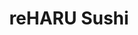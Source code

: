---
layout: place
title: "reHARU Sushi"
permalink: /alaska/anchorage/reharu-sushi.html
stateAbbr: AK
stateName: Alaska
cityName: Anchorage
seo:
  name: "reHARU Sushi"
  type: Restaurant
  links: https://m.facebook.com/reharusushi/
description: "Looking for sushi in Anchorage, Alaska? Check out reHARU Sushi for a delightful Japanese dining experience. Enjoy a variety of sushi and other dishes in a we..."
place_id: ChIJM6YhhjKYyFYR6P9YYWQ229s
photos:
  - name: >-
      places/ChIJM6YhhjKYyFYR6P9YYWQ229s/photos/AeeoHcLRHw_SLlZ8dtasd61Y7CgC3PAOIp4191LSu6PBaUXytwK8P0zecBy1jH7dF7DSJ-C4WugRy-34zXrTRY8lflR2_nmeQ7sVB9DwO8CgWvjrIHQ6nLhzpR63MA10Cl71J_BraufT15q459aUIAt3isTlox60GwOjykhmYSLzXkNbj0eU475vlwHZzE9XX4F6gQ9wyAEhp1KBQBZrwjY-BUKRv5MdeEQJn9c6e6ZQzqe6cghaCpDIwEl2BAcNMOLXhz_sg03ymuFDHUBg1MvgZWJ9yBsUjoM7O2-VnyKnxG93Z5ZLf9F2Ff3j8kQxm94t2zY_jco-GL6NDDqUa4JjLl5uCgwRL81DEOZx_RhsJdcWLVgwt4pNOOJlqci2z-1v8u9575uJR2SZ3HkH7BbRTO1UTHRQWQMS3KfzZwbCMH-95hf8
    widthPx: 4032
    heightPx: 3024
    authorAttributions:
      - displayName: Washington Stadunks
        uri: https://maps.google.com/maps/contrib/100117665026403476136
        photoUri: >-
          https://lh3.googleusercontent.com/a-/ALV-UjWqI56WkZVCygGKqlqNgK6X808fr-JJ6jUz0qrjllCU2_lHH2Hy=s100-p-k-no-mo
    flagContentUri: >-
      https://www.google.com/local/imagery/report/?cb_client=maps_api_places.places_api&image_key=!1e10!2sCIHM0ogKEICAgICO-8Tx1wE&hl=en-US
    googleMapsUri: >-
      https://www.google.com/maps/place//data=!3m4!1e2!3m2!1sCIHM0ogKEICAgICO-8Tx1wE!2e10!4m2!3m1!1s0x56c898328621a633:0xdbdb36646158ffe8
  - name: >-
      places/ChIJM6YhhjKYyFYR6P9YYWQ229s/photos/AeeoHcJ9hxuwnYPgo2Cf2oC7jxp4sGJkvqap1mNvEBgJtJkdjwG6EleOXXTDFERCPnQuXIhh3oSvm5ubhc2cNKPG7EPy37KCEKMN4LKa1w2YQzO-Z6LNfamVRwVkhW3eA2C2myD0sibxR5ZTmIr-xft2j7fzNqyPBtZhm0TIlMLCKAcVqJq-IhXPjml2i9bnKzNyIarG1T1ymsCc_1X7d8R2XXoUenQxVtnRfCDhUszHgNNPJtF5O-9azKNy4tZoUqvhbUWGLfZ1WF2fo4gtoP4MFhN-dwnuuEQvlNRXKThlYm9pCpbDZaCalm5KpwOiRofgXlXKeSrRONgMgof3aVqT84LGd9gGyYpDqiNUimiYTVJ_nT4BqbgC8mcwMPBPIaTQ0D73g1yxDwDKxdftITOPUtaFR8k3Mbp2bE5KUUrRHaRYgVSE
    widthPx: 4032
    heightPx: 3024
    authorAttributions:
      - displayName: Gabriel Naylor
        uri: https://maps.google.com/maps/contrib/117207173055266790423
        photoUri: >-
          https://lh3.googleusercontent.com/a-/ALV-UjVfB4rHrQ3Kd8AyE-NHvzdrUY2m5RQRKPMUuRGKm3t2aykwg4M=s100-p-k-no-mo
    flagContentUri: >-
      https://www.google.com/local/imagery/report/?cb_client=maps_api_places.places_api&image_key=!1e10!2sCIHM0ogKEICAgIDOt5PIlgE&hl=en-US
    googleMapsUri: >-
      https://www.google.com/maps/place//data=!3m4!1e2!3m2!1sCIHM0ogKEICAgIDOt5PIlgE!2e10!4m2!3m1!1s0x56c898328621a633:0xdbdb36646158ffe8
  - name: >-
      places/ChIJM6YhhjKYyFYR6P9YYWQ229s/photos/AeeoHcKgTNpYCq2WMPqf9fvnBYW8ZDgSDER0ktmAzaGXl6vzY2WtodnV8H-q4L23HJy_kELjd3H8HBI0jxyOk8rQq2lBmuSDzunKtWyAc6p-QQdZpjX9nlA5zKg40S7NclY3qGI6uKPVshmce5NRb2p_gIw4AlNZ6TTTSbKIAB0da-FT68ZBqiNZYBASk9CkZi6eOymSBT98iEpIeHF14-ipCOXRw8YFc_GQtPHm5X_gNXzil-49EKBejFjgEqaRyV6Jh4vJdR9US4pX9WfcX-vCuCHZP2ujMHUJx7wxhzNnFMrqyZ-uKU3iT975acURBgxRwDIhv5dbJjw9aVeFZk72BXjBqM-bDAoHt71hL1d9i1ayLagIyxr6VLF0VKWEmg1dwuVaqPDamF2_4HJr52sBgyZBsdhcxwgKfvoDvcDqabM
    widthPx: 4032
    heightPx: 3024
    authorAttributions:
      - displayName: Lisa N.
        uri: https://maps.google.com/maps/contrib/111674066034112870341
        photoUri: >-
          https://lh3.googleusercontent.com/a-/ALV-UjXC_tQcp4wXu_hJLhGtQjIsUpgYXdZUNw89_8euRMIk2SMXnD_UGw=s100-p-k-no-mo
    flagContentUri: >-
      https://www.google.com/local/imagery/report/?cb_client=maps_api_places.places_api&image_key=!1e10!2sCIHM0ogKEICAgMCItu_deA&hl=en-US
    googleMapsUri: >-
      https://www.google.com/maps/place//data=!3m4!1e2!3m2!1sCIHM0ogKEICAgMCItu_deA!2e10!4m2!3m1!1s0x56c898328621a633:0xdbdb36646158ffe8
  - name: >-
      places/ChIJM6YhhjKYyFYR6P9YYWQ229s/photos/AeeoHcKmygfu22tcyfV6IsoqJOIDOWujHHAuUt2LkDeQ61tNzdQoVRu8lpe9KvClopxvZZ84DwbPGAO5pf1pCgY37doZ3N1fXcj-HJ5yLz2Msv2LGeD5r3Wp3s77kqLFSsbkWlTmEzfLG75fs4zSljzLyBByw4PY8aEdFOCsYESyxcy5kOkV1He7ATM__9EJze3KB8_1R5VwO4C1QXXDvhCyACsbECwD9hpjWwhn6DUKDRCV7YGT3s4_i56fdppkFEhpiqOK7SGpft6IAxzPxpp3XaZYBHZYDFQorw5qNtSoYn6FBP6nYO4sXyoa0sxXpeRd4jImWeyL-U_lvs4qby9oIvTZ6GHdLY_E4ka_1jp8b7Sa9MVP-iivan95ZdA8JHM_gwQX7aYNGDFyX469cEH_An91MSTCwnCHi9CaConHjgcd6nNe
    widthPx: 4000
    heightPx: 3000
    authorAttributions:
      - displayName: Tamara
        uri: https://maps.google.com/maps/contrib/109936124971397623116
        photoUri: >-
          https://lh3.googleusercontent.com/a-/ALV-UjUEdJ0uHPQraJJUf3XLMbueA8lyLSumGqiZ5QRaLSBbWPVZSw2Y-A=s100-p-k-no-mo
    flagContentUri: >-
      https://www.google.com/local/imagery/report/?cb_client=maps_api_places.places_api&image_key=!1e10!2sCIHM0ogKEICAgIDd__i9hwE&hl=en-US
    googleMapsUri: >-
      https://www.google.com/maps/place//data=!3m4!1e2!3m2!1sCIHM0ogKEICAgIDd__i9hwE!2e10!4m2!3m1!1s0x56c898328621a633:0xdbdb36646158ffe8
  - name: >-
      places/ChIJM6YhhjKYyFYR6P9YYWQ229s/photos/AeeoHcKynrPSI0UMcwkj-NqoUmO3WxfJNHg-w3wSBgLIJlbOx37jvtJ4UyIHYIaUi2eBdV1Zhu9tXIV4GjXTxfhR-jrsvknSv-Hvz1ESXkq-Kqx3mbe9Ky5qG3JWhK4Nm10i8a99wbpsqV-ap1YKVovr_8uL_ace-cZNVKEfemckcZhGBHhklBL06klLIMJTwA5qwhMPqH2pGIW5h2Xz_h0DmHgoIG4CWDMAErwp7hc0Y9xnyUXrueELjg1Q69NZU_ERuAnXc7L8looa6KjExpjYlLgRTxq_HIJnh_KRbIUgxhxgFMKe8WuEEeGsDgBjEcllijKVQ36zAbnl7lx_JhaenqW7MQsKDwLaJ31LiUqwx-j69QtPAXSrdyLoAGGb1OdkOfCu6Z7NH4HoxgwXzusFCb_JEaOR01Fr8YC_9AhOSOYnJrCK
    widthPx: 4032
    heightPx: 3024
    authorAttributions:
      - displayName: Washington Stadunks
        uri: https://maps.google.com/maps/contrib/100117665026403476136
        photoUri: >-
          https://lh3.googleusercontent.com/a-/ALV-UjWqI56WkZVCygGKqlqNgK6X808fr-JJ6jUz0qrjllCU2_lHH2Hy=s100-p-k-no-mo
    flagContentUri: >-
      https://www.google.com/local/imagery/report/?cb_client=maps_api_places.places_api&image_key=!1e10!2sCIHM0ogKEICAgIDD7ZDevQE&hl=en-US
    googleMapsUri: >-
      https://www.google.com/maps/place//data=!3m4!1e2!3m2!1sCIHM0ogKEICAgIDD7ZDevQE!2e10!4m2!3m1!1s0x56c898328621a633:0xdbdb36646158ffe8
  - name: >-
      places/ChIJM6YhhjKYyFYR6P9YYWQ229s/photos/AeeoHcK7fT4afEyFgI3vYkbF5uTodeu0gmaPaq76XXfrgtJRs-PkWdnwUImYWSN5NYt5YqTUZ_Cv52d3W1se_d7ydAmfEklf-Fi-PKtUfesSZgmy4CzlJ5v17MV80X99cyXUYKEHc__Djx7z7JQ0fH0hRZDxhK_XehX_RhZQsk_dXU3F0i9rLccHdtK7hSmalGFY3apGAUJ7L4f07hELLGdLKDg0lsRz0OGTdgZMJbp-bvVPg1a5wNTPkn7dzb2Aib-poJ3XxDhlE8666F6k3tGcz1af2ebV7iYAfMom07Vc9j8hlXGUhI1AALEPopKoYmdDTbGGU7-Dtm11L0aygmvgniiUeI93rApou50sHNBkuK_b1S5V6euvN71_gBVQZipj2PKKsXCGs0LQY9CKSTweFbCMXXhqvsCyQ2lv9076VOY
    widthPx: 4000
    heightPx: 3000
    authorAttributions:
      - displayName: Windy Lightning
        uri: https://maps.google.com/maps/contrib/101058545161619088551
        photoUri: >-
          https://lh3.googleusercontent.com/a-/ALV-UjUgRLedd_vC42KJEszGjnBEpknRFzG_T7zc1Ovaz3ifWA9ZmHRaOQ=s100-p-k-no-mo
    flagContentUri: >-
      https://www.google.com/local/imagery/report/?cb_client=maps_api_places.places_api&image_key=!1e10!2sCIHM0ogKEICAgICRjoyNLQ&hl=en-US
    googleMapsUri: >-
      https://www.google.com/maps/place//data=!3m4!1e2!3m2!1sCIHM0ogKEICAgICRjoyNLQ!2e10!4m2!3m1!1s0x56c898328621a633:0xdbdb36646158ffe8
  - name: >-
      places/ChIJM6YhhjKYyFYR6P9YYWQ229s/photos/AeeoHcI4jSr4b6jGbSykHCe4E8WCn4PMVaQ7UKP4pPj9JTHlLEkUKHvomjAJWToFJ31ICJeDpOIGJmUPJvwWmIIA8CoRRfgvwh25XUcPnHcVPWxwH7y3m1DyGpRHTwFkiPgRo-A2QDn_QccvETkCXXMy8nXMvbmDZi2aez8vfIk3M9f5MENQdQlj5arZm5gYmp9LUAsifzfwc_Qdck7LNOcFccZXjMzGqTiU5iv8V8yBCwnVgPRU3TwaWqGSDLp1wxyR-aOaqs8SMlUQ0HSKf5TGot3HJUWhj1ZtVlqLoVUdd-Q6U9y2zAxFW5TOkfNJ9WhdcycDOhLyDOyC-svflXjuec9HPxKK9fSc02Tmflr3irGToZrvOxgETrI0OsaLcGGINNMcW0wo-ZDMQ_qXyhu32Waz95iRN8EM0IWvll-5yAXeNw
    widthPx: 3024
    heightPx: 4032
    authorAttributions:
      - displayName: Washington Stadunks
        uri: https://maps.google.com/maps/contrib/100117665026403476136
        photoUri: >-
          https://lh3.googleusercontent.com/a-/ALV-UjWqI56WkZVCygGKqlqNgK6X808fr-JJ6jUz0qrjllCU2_lHH2Hy=s100-p-k-no-mo
    flagContentUri: >-
      https://www.google.com/local/imagery/report/?cb_client=maps_api_places.places_api&image_key=!1e10!2sCIHM0ogKEICAgIDD7ZDVBA&hl=en-US
    googleMapsUri: >-
      https://www.google.com/maps/place//data=!3m4!1e2!3m2!1sCIHM0ogKEICAgIDD7ZDVBA!2e10!4m2!3m1!1s0x56c898328621a633:0xdbdb36646158ffe8
  - name: >-
      places/ChIJM6YhhjKYyFYR6P9YYWQ229s/photos/AeeoHcLfaLMaH5-zb4TOM5PsAqWbXZexgF1liWw6XMZl4gISeusP0LaXSLp_LAkapuoNCMCXO_PYCjzQwXxe6B2iwVX-iK8cUFHTbmj4AYLLCAiissbhjmy7LlJ9JQ0PCq6bT-TByPCGbztmo3PHSCQ43YcTcmYmXyK9hEgl6S3UMQe3RZrc38ftZERPVcvjk0LgCMz-EIAQk5M1Jv-sN47fO2zF-3jl3aHJ2H4NNqVUy1yP3qZ9P__FpcF2yBK7JOSY-c-DkBVJddE9NOzhdPHqoMSS1ECK5LKlHqtqL0Wr4suo07kWwDp3apvjLtnhFmm1U0G6D8FeD-qbgbHGyDnVe1vBYpzVXfvYxvGIt79EGodbSg6yPDx0yxiUwsXIrBZfjTlK2zdQyO4L9JXH8tCl7DAfzTT9-8Km34Id8N0aVd5ME_o
    widthPx: 4032
    heightPx: 3024
    authorAttributions:
      - displayName: Washington Stadunks
        uri: https://maps.google.com/maps/contrib/100117665026403476136
        photoUri: >-
          https://lh3.googleusercontent.com/a-/ALV-UjWqI56WkZVCygGKqlqNgK6X808fr-JJ6jUz0qrjllCU2_lHH2Hy=s100-p-k-no-mo
    flagContentUri: >-
      https://www.google.com/local/imagery/report/?cb_client=maps_api_places.places_api&image_key=!1e10!2sCIHM0ogKEICAgIDD7ZC55wE&hl=en-US
    googleMapsUri: >-
      https://www.google.com/maps/place//data=!3m4!1e2!3m2!1sCIHM0ogKEICAgIDD7ZC55wE!2e10!4m2!3m1!1s0x56c898328621a633:0xdbdb36646158ffe8
  - name: >-
      places/ChIJM6YhhjKYyFYR6P9YYWQ229s/photos/AeeoHcLwcVDIwgaRWoGa-_fZENCQS_7Wos9SFFsEZky5hH2K9pPUU36wha3O1PpuvG6jpy03SXO_zOf5477DKIbnicsfcyO58Tx9Gz_J-SmSjL-_KwEGKI3EnlrWpFjlmx7qeQfBeiUI4kGTsTnJTNZS8D8MGattM4UIXKnReyeX6JZa3i6DIro-9BZo9pmQwyQSG9hFatpkVRLP2voFDPlqYc4ndxZnkFuRtTrOA52s37tcteo33rJxXjMr6iMU1cfFSTBWHsZTtnECF5Pvr0ORNNXTY1JTtABCPA272R2MR5RE5KPAXR-Qcf9X-uAexP5M27NCgp7_T0RQjMddbJ6EuQXEoP6B4b3D9GC7S1jepjBMXb-XL1oyRrM-y-PC--NqJxqEOyZaxULsCJVoA8XbLyiIBf3D0ZcCKKFA_I-v1P0
    widthPx: 4000
    heightPx: 1848
    authorAttributions:
      - displayName: Rose Gueco
        uri: https://maps.google.com/maps/contrib/117329670519579750293
        photoUri: >-
          https://lh3.googleusercontent.com/a-/ALV-UjXbGB8yJmEgAR1WhT2Zl8xtM8bedy5nKVMNZb5yWOdWek4Sz8tM=s100-p-k-no-mo
    flagContentUri: >-
      https://www.google.com/local/imagery/report/?cb_client=maps_api_places.places_api&image_key=!1e10!2sCIHM0ogKEICAgICP9uazLw&hl=en-US
    googleMapsUri: >-
      https://www.google.com/maps/place//data=!3m4!1e2!3m2!1sCIHM0ogKEICAgICP9uazLw!2e10!4m2!3m1!1s0x56c898328621a633:0xdbdb36646158ffe8
  - name: >-
      places/ChIJM6YhhjKYyFYR6P9YYWQ229s/photos/AeeoHcKVJMFdBh_v5NLz9b5G4lAvswoffxTT0cgIgYwRU-x6E9cE8JiWL_7uT7CuQ3Ct_sEEWODGmO3K-SejLhdQTLmtH20upjbW0kFjIXuyALs6gGOtWQJzWqvfnptnoRI8AhGelgFaMjyt_dum3q9kEmZwcArojCp4qQ6ktUX3Ui9psuiu241I3xMBXzMTgx6Jx-UliVhMtmqZNFBXnSKZKy76FFsRpc_CZxkOK_VQAGkm5XsP9Y2LMMWNwl-tIOrXIFBu7VFICYKpOEQUogrfmcmjAcTXvqeOD7BBPwUObLFVdoCVjyCeM6RMJ8lCG7TiwlfVcc1_-YceTES-wq9tINNxx1LKCfX0zPr9JidpQD-d-_S4LCXj7rDdGJ3E2owh7YcXtbCCNpRHKY82BZBg3wuM9DXUYD7YDtGwEEYb8rm1Yw
    widthPx: 2268
    heightPx: 4032
    authorAttributions:
      - displayName: No sense of direction
        uri: https://maps.google.com/maps/contrib/113155027474691477637
        photoUri: >-
          https://lh3.googleusercontent.com/a/ACg8ocKqbU7IU8K0Av68G0EJMLNF6CIOxuVuoF_u6iko9lgWB1FsYg=s100-p-k-no-mo
    flagContentUri: >-
      https://www.google.com/local/imagery/report/?cb_client=maps_api_places.places_api&image_key=!1e10!2sCIHM0ogKEICAgIDXisTEQg&hl=en-US
    googleMapsUri: >-
      https://www.google.com/maps/place//data=!3m4!1e2!3m2!1sCIHM0ogKEICAgIDXisTEQg!2e10!4m2!3m1!1s0x56c898328621a633:0xdbdb36646158ffe8
address: 1231 E Dimond Blvd, Anchorage, AK 99515, USA
street: 1231 E Dimond Blvd
city: Anchorage
state: AK
zip: '99515'
country: USA
neighborhood: Taku / Campbell
latitude: '61.145239'
longitude: '-149.858819'
accessibility_options:
  wheelchairAccessibleParking: true
  wheelchairAccessibleEntrance: true
  wheelchairAccessibleRestroom: true
  wheelchairAccessibleSeating: true
business_status: OPERATIONAL
name: reHARU Sushi
google_maps_links:
  directionsUri: >-
    https://www.google.com/maps/dir//''/data=!4m7!4m6!1m1!4e2!1m2!1m1!1s0x56c898328621a633:0xdbdb36646158ffe8!3e0
  placeUri: https://maps.google.com/?cid=15842315918963703784
  writeAReviewUri: >-
    https://www.google.com/maps/place//data=!4m3!3m2!1s0x56c898328621a633:0xdbdb36646158ffe8!12e1
  reviewsUri: >-
    https://www.google.com/maps/place//data=!4m4!3m3!1s0x56c898328621a633:0xdbdb36646158ffe8!9m1!1b1
  photosUri: >-
    https://www.google.com/maps/place//data=!4m3!3m2!1s0x56c898328621a633:0xdbdb36646158ffe8!10e5
primary_type: Japanese Restaurant
opening_hours:
  regular: null
  current: null
secondary_opening_hours:
  regular:
    weekdayDescriptions: null
    type: null
  current:
    weekdayDescriptions: null
    type: null
phone: (907) 522-4444
price_level: PRICE_LEVEL_MODERATE
price_range: $20 &ndash; $30
rating: '4.5'
rating_count: 672
website: https://m.facebook.com/reharusushi/
reviews: null
parking_options: null
payment_options: null
allow_dogs: null
curbside_pickup: null
delivery: null
dine_in: null
good_for_children: null
good_for_groups: null
good_for_sports: null
live_music: null
menu_for_children: null
outdoor_seating: null
reservable: null
restroom: null
serves_beer: null
serves_breakfast: null
serves_brunch: null
serves_cocktails: null
serves_coffee: null
serves_dinner: null
serves_dessert: null
serves_lunch: null
serves_vegetarian_food: null
serves_wine: null
takeout: null
summary: null

---